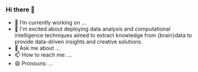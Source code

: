 ### Hi there 👋

<!--
**MartynaPlomecka/MartynaPlomecka** is a ✨ _special_ ✨ repository because its `README.md` (this file) appears on your GitHub profile.
-->

- 🔭 I’m currently working on ...
- 🌱 I'm excited about deploying data analysis and computational intelligence techniques aimed to extract knowledge from {brain}data to provide data-driven insights and creative solutions.
- 💬 Ask me about ...
- 📫 How to reach me: ...
- 😄 Pronouns: ...

